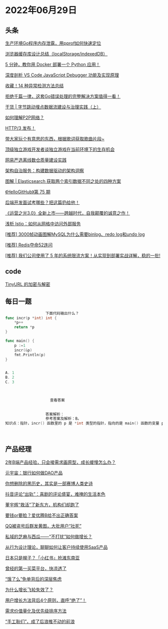 # 2022年06月29日
## 头条

[生产环境Go程序内存泄露，用pprof如何快速定位](https://toutiao.io/k/o31fl5p)

[浏览器缓存库设计总结（localStorage/indexedDB）](https://toutiao.io/k/a7b1mnn)

[5 分钟，教你用 Docker 部署一个 Python 应用！](https://toutiao.io/k/7kq3vgz)

[深度剖析 VS Code JavaScript Debugger 功能及实现原理](https://toutiao.io/k/2it2q99)

[收藏！14 种异常检测方法总结](https://toutiao.io/k/bh8gao4)

[拒绝千篇一律，这套Go错误处理的完整解决方案值得一看！](https://toutiao.io/k/lwnupt3)

[干货 | 字节跳动埋点数据流建设与治理实践（上）](https://toutiao.io/k/lcomcbv)

[如何理解P2P网络？](https://toutiao.io/k/g15pdox)

[HTTP/3 发布！](https://toutiao.io/k/x84l82k)

[带大家玩个有意思的东西，根据歌词获取歌曲片段~](https://toutiao.io/k/4yc8kv1)

[顶级独立游戏开发者谈独立游戏在当前环境下的生存机会](https://toutiao.io/k/oekntvw)

[网易严选离线数仓质量建设实践](https://toutiao.io/k/0ni28qh)

[架构自治服务：构建数据驱动的架构洞察](https://toutiao.io/k/td9o3l1)

[图解 | Elasticsearch 获取两个索引数据不同之处的四种方案](https://toutiao.io/k/2fr94xp)

[《HelloGitHub》第 75 期](https://toutiao.io/k/blaigj9)

[后端开发面试考哪些？把这篇扔给他！](https://toutiao.io/k/c5w6h7l)

[《运营之光3.0》全新上市——跨越时代，自我颠覆的诚意之作！](https://toutiao.io/k/gy82esq)

[浅析 Istio：如何从网格中访问外部服务](https://toutiao.io/k/lcwh6o2)

[[推荐] 3000帧动画图解MySQL为什么需要binlog、redo log和undo log](https://toutiao.io/k/b0g4460)

[[推荐] Redis夺命52连问](https://toutiao.io/k/he3fzao)

[[推荐] 我们公司使用了 5 年的系统限流方案！从实现到部署实战详解，稳的一批!​](https://toutiao.io/k/4tls39t)



## code

[TinyURL 的加密与解密](https://leetcode.cn/problems/encode-and-decode-tinyurl)



## 每日一题

```go
                  下面代码输出什么？
func incr(p *int) int {
	*p++
	return *p
}

func main() {
	p :=1
	incr(&p)
	fmt.Println(p)
}


A. 1
B. 2
C. 3


                  
                    查看答案
                  
                
                  答案解析：
                  参考答案及解析：B。
知识点：指针，incr() 函数里的 p 是 *int 类型的指针，指向的是 main() 函数的变量 p 的地址。 第 2 行代码是将该地址的值执行一个自增操作，incr() 返回自增后的结果。

                
```


## 产品经理

[2年B端产品经验，只会接需求画原型，成长缓慢怎么办？](http://www.woshipm.com/open/5505154.html)

[元宇宙：银行如何做DAO产品](http://www.woshipm.com/pd/5505200.html)

[你想删除的黑历史，其实是一部赛博人类史诗](http://www.woshipm.com/it/5505504.html)

[抖音评论“出轨”：喜剧的评论盛宴，难掩的生活本色](http://www.woshipm.com/it/5505468.html)

[董宇辉“救活”了新东方，机构们却跑了](http://www.woshipm.com/it/5505525.html)

[要钱or要脸？爱优腾B给不出正确答案](http://www.woshipm.com/operate/5504945.html)

[QQ被盗号后群发黄图，大批用户“社死”](http://www.woshipm.com/it/5504825.html)

[私域的芝麻与西瓜——“不打扰”如何做增长？](http://www.woshipm.com/operate/5505484.html)

[从行为设计理论，聊聊如何让客户持续使用SaaS产品](http://www.woshipm.com/user-research/5505091.html)

[日本只是幌子？「小红书」抢滩东南亚](http://www.woshipm.com/it/5505475.html)

[曾经的第一买菜平台，快凉透了](http://www.woshipm.com/it/5505443.html)

[“饿了么”免单背后的深层焦虑](http://www.woshipm.com/it/5504235.html)

[为什么增长飞轮失效了？](http://www.woshipm.com/operate/5505273.html)

[用户增长方法背后4个原则，直呼“绝了”！](http://www.woshipm.com/operate/5504927.html)

[需求价值量化及优先级排序方法](http://www.woshipm.com/pd/5504914.html)

[“手工耿们”，成了后浪推不动的前浪](http://www.woshipm.com/it/5504439.html)


